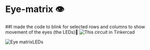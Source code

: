 # Eye-matrix 👁️
##I made the code to blink for selected rows and columns to show movement of the eyes (the LEDs)👏
![This circuit in Tinkercad](https://www.tinkercad.com/things/eLm2EmjNm1R-eye-matrix/editel)

![Eye matrixLEDs](https://github.com/eng1e/Eye-matrix/assets/138841433/c9a99611-69f8-4254-b913-515e652a63a1)
